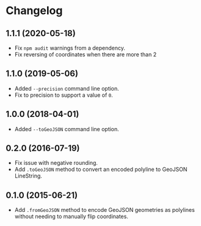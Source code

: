 # Changelog

## 1.1.1 (2020-05-18)
* Fix `npm audit` warnings from a dependency.
* Fix reversing of coordinates when there are more than 2

## 1.1.0 (2019-05-06)

* Added `--precision` command line option.
* Fix to precision to support a value of `0`.

## 1.0.0 (2018-04-01)

* Added `--toGeoJSON` command line option.

## 0.2.0 (2016-07-19)

* Fix issue with negative rounding.
* Add `.toGeoJSON` method to convert an encoded polyline to GeoJSON
  LineString.

## 0.1.0 (2015-06-21)

* Add `.fromGeoJSON` method to encode GeoJSON geometries as polylines
  without needing to manually flip coordinates.
